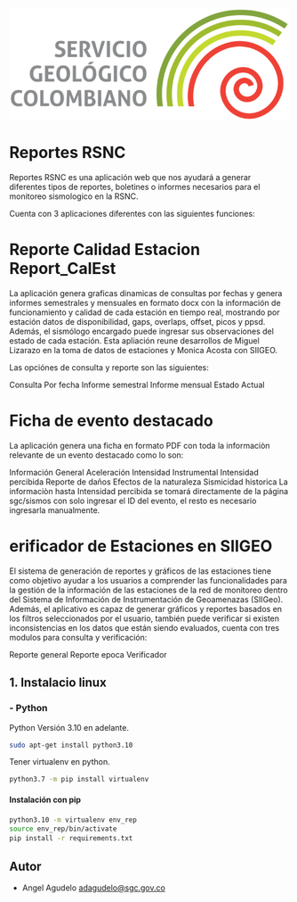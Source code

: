 ![SGC](images/sgc_logo.png)<!-- .element width="700"-->

# Reportes RSNC
Reportes RSNC es una aplicación web que nos ayudará a generar diferentes tipos de reportes, boletines o informes necesarios para el monitoreo sismologico en la RSNC.

Cuenta con 3 aplicaciones diferentes con las siguientes funciones:

# Reporte Calidad Estacion Report_CalEst

La aplicación genera graficas dinamicas de consultas por fechas y genera informes semestrales y mensuales en formato docx 
con la información de funcionamiento y calidad de cada estación en tiempo real, mostrando por estación datos de disponibilidad, gaps, overlaps, offset, picos y ppsd. Además, 
el sismólogo encargado puede ingresar sus observaciones del estado de cada estación. Esta apliación reune desarrollos de Miguel Lizarazo en la toma de datos de estaciones y Monica Acosta con SIIGEO.

Las opciónes de consulta y reporte son las siguientes:

Consulta Por fecha
Informe semestral
Informe mensual
Estado Actual

# Ficha de evento destacado

La aplicación genera una ficha en formato PDF con toda la informaciòn relevante de un evento destacado como lo son:

Información General
Aceleración
Intensidad Instrumental
Intensidad percibida
Reporte de daños
Efectos de la naturaleza
Sismicidad historica
La informaciòn hasta Intensidad percibida se tomará directamente de la página sgc/sismos con solo ingresar el ID del evento, el resto es necesario ingresarla manualmente.

# erificador de Estaciones en SIIGEO

El sistema de generación de reportes y gráficos de las estaciones tiene como objetivo ayudar a los usuarios a comprender las funcionalidades para la gestión de la información de las estaciones de la red de monitoreo dentro del Sistema de Información de Instrumentación de Geoamenazas (SIIGeo). Además, el aplicativo es capaz de generar gráficos y reportes basados en los filtros seleccionados por el usuario, también puede verificar si existen inconsistencias en los datos que están siendo evaluados, cuenta con tres modulos para consulta y verificación:

Reporte general
Reporte epoca
Verificador

## 1. Instalacio linux

### - Python
Python Versión 3.10 en adelante. 
```bash
sudo apt-get install python3.10
```

Tener virtualenv en python.
```bash
python3.7 -m pip install virtualenv
```

#### Instalación con pip 
```bash
python3.10 -m virtualenv env_rep
source env_rep/bin/activate
pip install -r requirements.txt
```

## Autor

- Angel Agudelo adagudelo@sgc.gov.co
